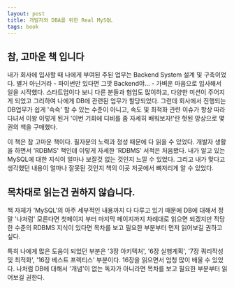 ```yaml
---
layout: post
title: 개발자와 DBA를 위한 Real MySQL
tags: book
---
```


## 참, 고마운 책 입니다

내가 회사에 입사할 때 나에게 부여된 주된 업무는 Backend System 설계 및 구축이었다. 별거 아닌거라 - 파이썬만 있다면 그깟 Backend야... - 가벼운 마음으로 입사해서 일을 시작했다. 스타트업이다 보니 다른 분들과 협업도 많이하고, 다양한 미션이 주어지게 되었고 그리하여 나에게 DB에 관련된 업무가 할당되었다. 그런데 회사에서 진행되는 DB업무가 쉽게 '슥슥' 할 수 있는 수준이 아니고, 속도 및 최적화 관련 이슈가 항상 따라다녀서 이왕 이렇게 된거 '이번 기회에 디비를 좀 자세히 배워보자!'란 헛된 망상으로 몇권의 책을 구매했다.

이 책은 참 고마운 책이다. 필자분의 노력과 정성 때문에 다 읽을 수 있었다. 개발자 생활을 하면서 'RDBMS' 책인데 이렇게 자세한 'RDBMS' 서적은 처음봤다. 내가 알고 있는 MySQL에 대한 지식이 얼마나 보잘것 없는 것인지 느낄 수 있었다. 그리고 내가 맞다고 생각했던 내용이 얼마나 잘못된 것인지 책의 이곳 저곳에서 뼈저리게 알 수 있었다.

## 목차대로 읽는건 권하지 않습니다.

책 자체가 'MySQL'의 아주 세부적인 내용까지 다 다루고 있기 때문에 DB에 대해서 정말 '나처럼' 모른다면 첫페이지 부터 마지막 페이지까지 차례대로 읽으면 되겠지만 적당한 수준의 RDBMS 지식이 있다면 목차를 보고 필요한 부분부터 먼저 읽어보길 권하고 싶다.

특히 나에게 많은 도움이 되었던 부분은 '3장 아키텍처', '6장 실행계획', '7장 쿼리작성 및 최적화', '16장 베스트 프렉티스' 부분이다. 16장을 읽으면서 엄청 많이 배울 수 있었다. 나처럼 DB에 대해서 '개념'이 없는 독자가 아니라면 목차를 보고 필요한 부분부터 읽어보길 권한다.